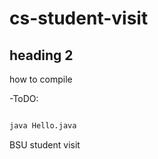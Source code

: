 # cs-student-visit

## heading 2

how to compile

-ToDO:

```bash

java Hello.java
```
BSU student visit
